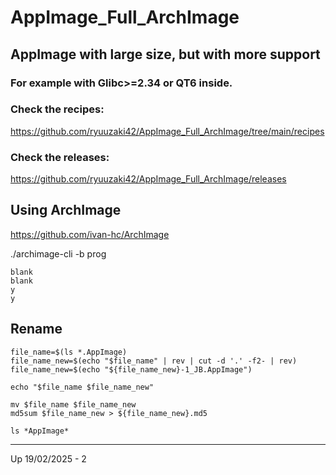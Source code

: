 # AppImage_Full_ArchImage

## AppImage with large size, but with more support
### For example with Glibc>=2.34 or QT6 inside.

### Check the recipes:
https://github.com/ryuuzaki42/AppImage_Full_ArchImage/tree/main/recipes

### Check the releases:
https://github.com/ryuuzaki42/AppImage_Full_ArchImage/releases

## Using ArchImage
https://github.com/ivan-hc/ArchImage

./archimage-cli -b prog

    blank
    blank
    y
    y

## Rename
```
file_name=$(ls *.AppImage)
file_name_new=$(echo "$file_name" | rev | cut -d '.' -f2- | rev)
file_name_new=$(echo "${file_name_new}-1_JB.AppImage")

echo "$file_name $file_name_new"

mv $file_name $file_name_new
md5sum $file_name_new > ${file_name_new}.md5

ls *AppImage*
```
---
Up 19/02/2025 - 2

